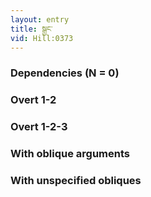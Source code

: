 ```yaml
---
layout: entry
title: སྒྱང་
vid: Hill:0373
---
```

### Dependencies (N = 0)


### Overt 1-2


### Overt 1-2-3


### With oblique arguments


### With unspecified obliques
